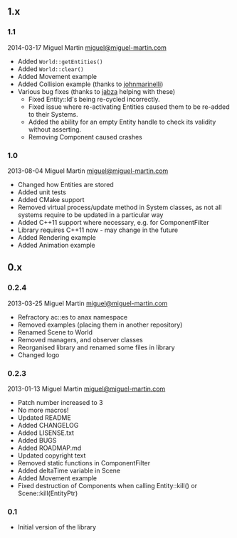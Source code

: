 ## 1.x

### 1.1
2014-03-17 Miguel Martin <miguel@miguel-martin.com>

- Added `World::getEntities()`
- Added `World::clear()`
- Added Movement example
- Added Collision example (thanks to [johnmarinelli](https://github.com/johnmarinelli))
- Various bug fixes (thanks to [jabza](https://github.com/jabza) helping with these)
	- Fixed Entity::Id's being re-cycled incorrectly.
	- Fixed issue where re-activating Entities caused them to be re-added to
their Systems.
	- Added the ability for an empty Entity handle to check its validity
without asserting.
    - Removing Component caused crashes

### 1.0
2013-08-04 Miguel Martin <miguel@miguel-martin.com>

- Changed how Entities are stored
- Added unit tests
- Added CMake support
- Removed virtual process/update method in System classes, as not all systems require to be updated in a particular way
- Added C++11 support where necessary, e.g. for ComponentFilter
- Library requires C++11 now - may change in the future
- Added Rendering example
- Added Animation example

## 0.x

### 0.2.4

2013-03-25 Miguel Martin <miguel@miguel-martin.com>

- Refractory ac::es to anax namespace
- Removed examples (placing them in another repository)
- Renamed Scene to World
- Removed managers, and observer classes
- Reorganised library and renamed some files in library
- Changed logo

### 0.2.3

2013-01-13 Miguel Martin <miguel@miguel-martin.com>

- Patch number increased to 3
- No more macros!
- Updated README
- Added CHANGELOG
- Added LISENSE.txt
- Added BUGS
- Added ROADMAP.md
- Updated copyright text
- Removed static functions in ComponentFilter
- Added deltaTime variable in Scene
- Added Movement example
- Fixed destruction of Components when calling Entity::kill() or Scene::kill(EntityPtr)

### 0.1 

- Initial version of the library
